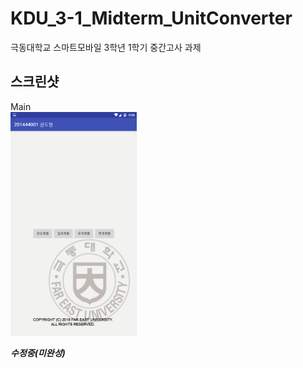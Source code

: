 # KDU_3-1_Midterm_UnitConverter
극동대학교 스마트모바일 3학년 1학기 중간고사 과제

**스크린샷**
---  
Main  
<img src="./image/main.png" width="40%"/>  
  
***수정중(미완성)***
